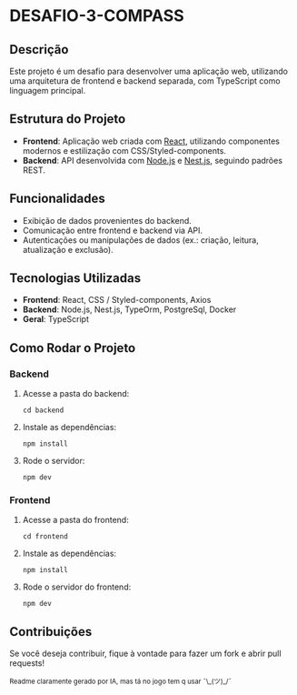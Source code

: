   <h1>DESAFIO-3-COMPASS</h1>

  <h2>Descrição</h2>
  <p>Este projeto é um desafio para desenvolver uma aplicação web, utilizando uma arquitetura de frontend e backend separada, com TypeScript como linguagem principal.</p>

  <h2>Estrutura do Projeto</h2>
  <ul>
    <li><strong>Frontend</strong>: Aplicação web criada com <a href="https://reactjs.org/">React</a>, utilizando componentes modernos e estilização com CSS/Styled-components.</li>
    <li><strong>Backend</strong>: API desenvolvida com <a href="https://nodejs.org/">Node.js</a> e <a href="https://nestjs.com/">Nest.js</a>, seguindo padrões REST.</li>
  </ul>

  <h2>Funcionalidades</h2>
  <ul>
    <li>Exibição de dados provenientes do backend.</li>
    <li>Comunicação entre frontend e backend via API.</li>
    <li>Autenticações ou manipulações de dados (ex.: criação, leitura, atualização e exclusão).</li>
  </ul>

  <h2>Tecnologias Utilizadas</h2>
  <ul>
    <li><strong>Frontend</strong>: React, CSS / Styled-components, Axios</li>
    <li><strong>Backend</strong>: Node.js, Nest.js, TypeOrm, PostgreSql, Docker</li>
    <li><strong>Geral</strong>: TypeScript</li>
  </ul>

  <h2>Como Rodar o Projeto</h2>

  <h3>Backend</h3>
  <ol>
    <li>Acesse a pasta do backend:
      <pre><code>cd backend</code></pre>
    </li>
    <li>Instale as dependências:
      <pre><code>npm install</code></pre>
    </li>
    <li>Rode o servidor:
      <pre><code>npm dev</code></pre>
    </li>
  </ol>

  <h3>Frontend</h3>
  <ol>
    <li>Acesse a pasta do frontend:
      <pre><code>cd frontend</code></pre>
    </li>
    <li>Instale as dependências:
      <pre><code>npm install</code></pre>
    </li>
    <li>Rode o servidor do frontend:
      <pre><code>npm dev</code></pre>
    </li>
  </ol>

  <h2>Contribuições</h2>
  <p>Se você deseja contribuir, fique à vontade para fazer um fork e abrir pull requests!</p>

  <small>
  Readme claramente gerado por IA, mas tá no jogo tem q usar ¯\_(ツ)_/¯
  </small>
